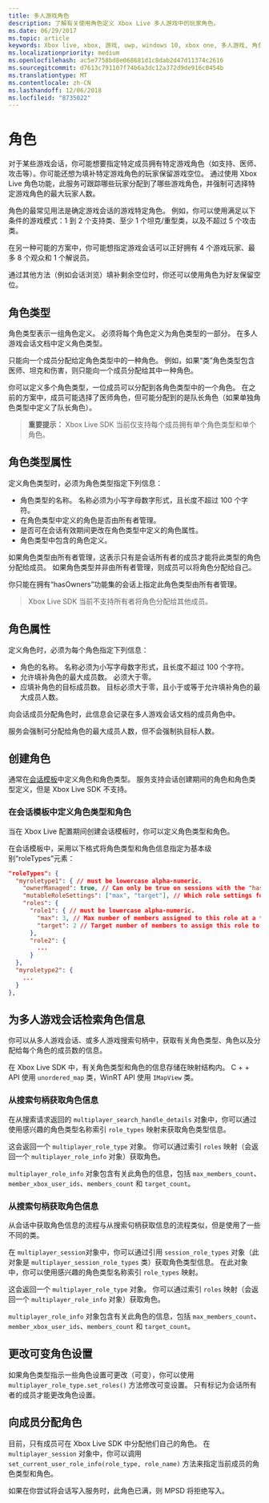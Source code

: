 ```yaml
---
title: 多人游戏角色
description: 了解有关使用角色定义 Xbox Live 多人游戏中的玩家角色。
ms.date: 06/29/2017
ms.topic: article
keywords: Xbox live, xbox, 游戏, uwp, windows 10, xbox one, 多人游戏, 角色
ms.localizationpriority: medium
ms.openlocfilehash: ac5e7758bd8e068681d1c8dab2d47d11374c2616
ms.sourcegitcommit: d7613c791107f74b6a3dc12a372d9de916c0454b
ms.translationtype: MT
ms.contentlocale: zh-CN
ms.lasthandoff: 12/06/2018
ms.locfileid: "8735022"
---
```

# <a name="roles"></a>角色

对于某些游戏会话，你可能想要指定特定成员拥有特定游戏角色（如支持、医师、攻击等）。你可能还想为填补特定游戏角色的玩家保留游戏空位。 通过使用 Xbox Live 角色功能，此服务可跟踪哪些玩家分配到了哪些游戏角色，并强制可选择特定游戏角色的最大玩家人数。

角色的最常见用法是确定游戏会话的游戏特定角色。 例如，你可以使用满足以下条件的游戏模式：1 到 2 个支持类、至少 1 个坦克/重型类，以及不超过 5 个攻击类。

在另一种可能的方案中，你可能想指定游戏会话可以正好拥有 4 个游戏玩家、最多 8 个观众和 1 个解说员。

通过其他方法（例如会话浏览）填补剩余空位时，你还可以使用角色为好友保留空位。

## <a name="role-types"></a>角色类型

角色类型表示一组角色定义。 必须将每个角色定义为角色类型的一部分。 在多人游戏会话文档中定义角色类型。

只能向一个成员分配给定角色类型中的一种角色。 例如，如果“类”角色类型包含医师、坦克和伤害，则只能向一个成员分配给其中一种角色。

你可以定义多个角色类型，一位成员可以分配到各角色类型中的一个角色。 在之前的方案中，成员可能选择了医师角色，但可能分配到的是队长角色（如果单独角色类型中定义了队长角色）。

> **重要提示：** Xbox Live SDK 当前仅支持每个成员拥有单个角色类型和单个角色。

## <a name="role-type-properties"></a>角色类型属性

定义角色类型时，必须为角色类型指定下列信息：

* 角色类型的名称。 名称必须为小写字母数字形式，且长度不超过 100 个字符。
* 在角色类型中定义的角色是否由所有者管理。
* 是否可在会话有效期间更改在角色类型中定义的角色属性。
* 角色类型中包含的角色定义。

如果角色类型由所有者管理，这表示只有是会话所有者的成员才能将此类型的角色分配给成员。 如果角色类型并非由所有者管理，则成员可以将角色分配给自己。

你只能在拥有“hasOwners”功能集的会话上指定此角色类型由所有者管理。

> Xbox Live SDK 当前不支持所有者将角色分配给其他成员。

## <a name="role-properties"></a>角色属性

定义角色时，必须为每个角色指定下列信息：

* 角色的名称。 名称必须为小写字母数字形式，且长度不超过 100 个字符。
* 允许填补角色的最大成员数。 必须大于零。
* 应填补角色的目标成员数。 目标必须大于零，且小于或等于允许填补角色的最大成员人数。

向会话成员分配角色时，此信息会记录在多人游戏会话文档的成员角色中。

服务会强制可分配给角色的最大成员人数，但不会强制执目标人数。

## <a name="create-roles"></a>创建角色

通常在[会话模板](service-configuration/session-templates.md)中定义角色和角色类型。 服务支持会话创建期间的角色和角色类型定义，但是 Xbox Live SDK 不支持。

### <a name="define-role-types-and-roles-in-a-session-template"></a>在会话模板中定义角色类型和角色

当在 Xbox Live 配置期间创建会话模板时，你可以定义角色类型和角色。

在会话模板中，采用以下格式将角色类型和角色信息指定为基本级别“roleTypes”元素：

```json
"roleTypes": {
  "myroletype1": { // must be lowercase alpha-numeric.
    "ownerManaged": true, // Can only be true on sessions with the "hasOwners" capability set. If true, only the owner of the session can assign this role to members.
    "mutableRoleSettings": ["max", "target"], // Which role settings for roles in this role type can be modified throughout the life of the session. Exclude role settings to lock them.
    "roles": {
      "role1": { // must be lowercase alpha-numeric.
        "max": 3, // Max number of members assigned to this role at a time, enforced by MPSD.
        "target": 2 // Target number of members to assign this role to. Like max, but not enforced (can be exceeded).
      },
      "role2": {
        ...
      }
  },
  "myroletype2": {
    ...
  }
},
```

## <a name="retrieve-role-information-for-a-multiplayer-session"></a>为多人游戏会话检索角色信息

你可以从多人游戏会话、或多人游戏搜索句柄中，获取有关角色类型、角色以及分配给每个角色的成员数的信息。

在 Xbox Live SDK 中，有关角色类型和角色的信息存储在映射结构内。 C + + API 使用 `unordered_map` 类，WinRT API 使用 `IMapView` 类。

### <a name="get-the-role-information-from-a-search-handle"></a>从搜索句柄获取角色信息

在从搜索请求返回的 `multiplayer_search_handle_details` 对象中，你可以通过使用感兴趣的角色类型名称索引 `role_types` 映射来获取角色类型信息。

这会返回一个 `multiplayer_role_type` 对象。 你可以通过索引 `roles` 映射（会返回一个 `multiplayer_role_info` 对象）获取角色。

`multiplayer_role_info` 对象包含有关此角色的信息，包括 `max_members_count`、`member_xbox_user_ids`、`members_count` 和 `target_count`。

### <a name="get-the-role-information-from-a-search-handle"></a>从搜索句柄获取角色信息

从会话中获取角色信息的流程与从搜索句柄获取信息的流程类似，但是使用了一些不同的类。

在 `multiplayer_session`对象中，你可以通过引用 `session_role_types` 对象（此对象是 `multiplayer_session_role_types` 类）获取角色类型信息。 在此对象中，你可以使用感兴趣的角色类型名称索引 `role_types` 映射。

这会返回一个 `multiplayer_role_type` 对象。 你可以通过索引 `roles` 映射（会返回一个 `multiplayer_role_info` 对象）获取角色。

`multiplayer_role_info` 对象包含有关此角色的信息，包括 `max_members_count`、`member_xbox_user_ids`、`members_count` 和 `target_count`。

## <a name="change-mutable-role-settings"></a>更改可变角色设置

如果角色类型指示一些角色设置可更改（可变），你可以使用 `multiplayer_role_type.set_roles()` 方法修改可变设置。 只有标记为会话所有者的成员才能更改角色设置。

## <a name="assign-a-role-to-a-member"></a>向成员分配角色

目前，只有成员可在 Xbox Live SDK 中分配他们自己的角色。 在 `multiplayer_session` 对象中，你可以调用 `set_current_user_role_info(role_type, role_name)` 方法来指定当前成员的角色类型和角色。

如果在你尝试将会话写入服务时，此角色已满，则 MPSD 将拒绝写入。
